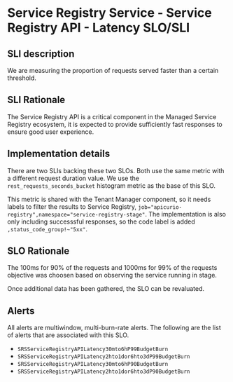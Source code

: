 # Service Registry Service - Service Registry API - Latency SLO/SLI

## SLI description
We are measuring the proportion of requests served faster than a certain threshold.

## SLI Rationale
The Service Registry API is a critical component in the Managed Service Registry ecosystem, it is expected to provide sufficiently fast responses to ensure good user experience.

## Implementation details
There are two SLIs backing these two SLOs. Both use the same metric with a different request duration value. We use the `rest_requests_seconds_bucket` histogram metric as the base of this SLO. 

This metric is shared with the Tenant Manager component, so it needs labels to filter the results to Service Registry, `job="apicurio-registry",namespace="service-registry-stage"`. The implementation is also only including successsful responses, so the code label is added `,status_code_group!~"5xx"`.

## SLO Rationale
The 100ms for 90% of the requests and 1000ms for 99% of the requests objective was choosen based on observing the service running in stage.

Once additional data has been gathered, the SLO can be revaluated.

## Alerts
All alerts are multiwindow, multi-burn-rate alerts. The following are the list of alerts that are associated with this SLO.

- `SRSServiceRegistryAPILatency30mto6hP99BudgetBurn`
- `SRSServiceRegistryAPILatency2hto1dor6hto3dP99BudgetBurn`
- `SRSServiceRegistryAPILatency30mto6hP90BudgetBurn`
- `SRSServiceRegistryAPILatency2hto1dor6hto3dP90BudgetBurn`
  
